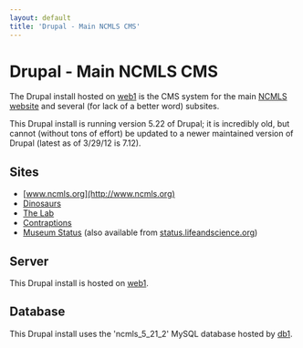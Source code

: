 ```yaml
---
layout: default
title: 'Drupal - Main NCMLS CMS'
---
```

# Drupal - Main NCMLS CMS

The Drupal install hosted on [web1](../vms/web1.html) is the CMS system for the main [NCMLS website](http://www.ncmls.org) and several (for lack of a better word) subsites.

This Drupal install is running version 5.22 of Drupal; it is incredibly old, but cannot (without tons of effort) be updated to a newer maintained version of Drupal (latest as of 3/29/12 is 7.12).

## Sites ##

* [www.ncmls.org](http://www.ncmls.org)
* [Dinosaurs](http://www.ncmls.org/dinosaurs)
* [The Lab](http://www.ncmls.org/thelab)
* [Contraptions](http://www.ncmls.org/contraptions)
* [Museum Status](http://www.ncmls.org/status) (also available from [status.lifeandscience.org](http://status.lifeandscience.org))

## Server ##

This Drupal install is hosted on [web1](../vms/web1.html).

## Database ##

This Drupal install uses the 'ncmls_5_21_2' MySQL database hosted by [db1](../vms/db1.html).